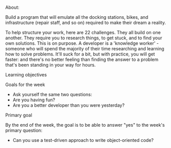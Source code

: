 About:

Build a program that will emulate all the docking stations, bikes, and infrastructure (repair staff, and so on) required to make their dream a reality.

To help structure your work, here are 22 challenges. They all build on one another. They require you to research things, to get stuck, and to find your own solutions. This is on purpose. A developer is a 'knowledge worker' - someone who will spend the majority of their time researching and learning how to solve problems. It'll suck for a bit, but with practice, you will get faster: and there's no better feeling than finding the answer to a problem that's been standing in your way for hours.

Learning objectives

Goals for the week

  - Ask yourself the same two questions:
  - Are you having fun?
  - Are you a better developer than you were yesterday?

Primary goal

By the end of the week, the goal is to be able to answer "yes" to the week's primary question:

  - Can you use a test-driven approach to write object-oriented code?
